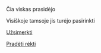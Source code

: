 Čia viskas prasidėjo

Visiškoje tamsoje jis turėjo pasirinkti

[Užsimerkti](uzsimerkti/vejas.md)

[Pradėti rėkti](rekti/niekas.md)
